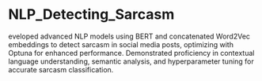 # NLP_Detecting_Sarcasm
eveloped advanced NLP models using BERT and concatenated Word2Vec embeddings to detect sarcasm in social media posts, optimizing with Optuna for enhanced performance. Demonstrated proficiency in contextual language understanding, semantic analysis, and hyperparameter tuning for accurate sarcasm classification.
